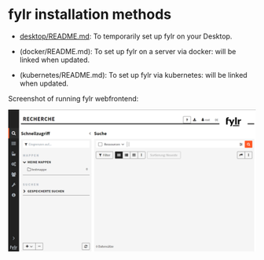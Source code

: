 # fylr installation methods

* [desktop/README.md](desktop/README.md): To temporarily set up fylr on your Desktop.

* (docker/README.md): To set up fylr on a server via docker: will be linked when updated.

* (kubernetes/README.md): To set up fylr via kubernetes: will be linked when updated.

Screenshot of running fylr webfrontend:

![](assets/fylr-preview.png)

